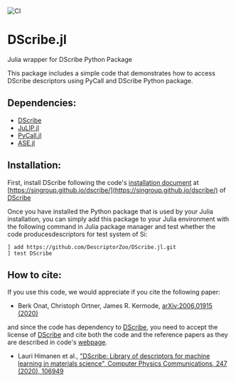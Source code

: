 ![CI](https://github.com/DescriptorZoo/DScribe.jl/workflows/CI/badge.svg)

# DScribe.jl
Julia wrapper for DScribe Python Package

This package includes a simple code that demonstrates how to access DScribe descriptors using PyCall and DScribe Python package. 

## Dependencies:

- [DScribe](https://github.com/SINGROUP/dscribe)
- [JuLIP.jl](https://github.com/JuliaMolSim/JuLIP.jl)
- [PyCall.jl](https://github.com/JuliaPy/PyCall.jl)
- [ASE.jl](https://github.com/JuliaMolSim/ASE.jl)

## Installation:

First, install DScribe following the code's [installation document](https://singroup.github.io/dscribe/latest/install.html) at [https://singroup.github.io/dscribe/](https://singroup.github.io/dscribe/) of [DScribe](https://github.com/SINGROUP/dscribe)

Once you have installed the Python package that is used by your Julia installation, you can simply add this package to your Julia environment with the following command in Julia package manager and test whether the code producesdescriptors for test system of Si:
```
] add https://github.com/DescriptorZoo/DScribe.jl.git
] test DScribe
```

## How to cite:

If you use this code, we would appreciate if you cite the following paper:
- Berk Onat, Christoph Ortner, James R. Kermode, 	[arXiv:2006.01915 (2020)](https://arxiv.org/abs/2006.01915)

and since the code has dependency to [DScribe](https://github.com/SINGROUP/dscribe), you need to accept the license of [DScribe](https://github.com/SINGROUP/dscribe) and cite both the code and the reference papers as they are described in code's [webpage](https://singroup.github.io/dscribe/latest/citing.html).
- Lauri Himanen et al., ["DScribe: Library of descriptors for machine learning in materials science", Computer Physics Communications, 247 (2020), 106949](https://doi.org/10.1016/j.cpc.2019.106949)
